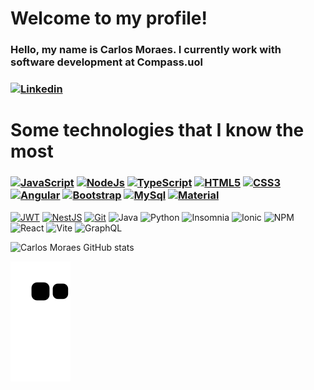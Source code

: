 # Welcome to my profile!

### Hello, my name is Carlos Moraes. I currently work with software development at Compass.uol
### [![Linkedin](https://img.shields.io/badge/LinkedIn-0077B5?style=for-the-badge&logo=linkedin&logoColor=white)](https://www.linkedin.com/in/carlos--moraes/)


# Some technologies that I know the most


### [![JavaScript](https://img.shields.io/badge/JavaScript-F7DF1E?style=for-the-badge&logo=javascript&logoColor=black)](https://www.javascript.com/) [![NodeJs](https://img.shields.io/badge/Node.js-43853D?style=for-the-badge&logo=node.js&logoColor=white)](https://nodejs.org/en/) [![TypeScript](https://img.shields.io/badge/TypeScript-007ACC?style=for-the-badge&logo=typescript&logoColor=white)](https://www.typescriptlang.org/) [![HTML5](https://img.shields.io/badge/HTML5-E34F26?style=for-the-badge&logo=html5&logoColor=white)](https://developer.mozilla.org/pt-BR/docs/Web/HTML) [![CSS3](https://img.shields.io/badge/CSS3-1572B6?style=for-the-badge&logo=css3&logoColor=white)](https://www.w3schools.com/css/)  [![Angular](https://img.shields.io/badge/Angular-DD0031?style=for-the-badge&logo=angular&logoColor=white)](https://angular.io/)  [![Bootstrap](https://img.shields.io/badge/Bootstrap-563D7C?style=for-the-badge&logo=bootstrap&logoColor=white)](https://getbootstrap.com/) [![MySql](https://img.shields.io/badge/MySQL-00000F?style=for-the-badge&logo=mysql&logoColor=white)](https://www.mysql.com/) [![Material](https://img.shields.io/badge/Material--UI-0081CB?style=for-the-badge&logo=material-ui&logoColor=white)](https://material.angular.io/)
[![JWT](https://img.shields.io/badge/JWT-black?style=for-the-badge&logo=JSON%20web%20tokens)]() [![NestJS](https://img.shields.io/badge/nestjs-%23E0234E.svg?style=for-the-badge&logo=nestjs&logoColor=white)](https://nestjs.com/) [![Git](https://img.shields.io/badge/git-%23F05033.svg?style=for-the-badge&logo=git&logoColor=white)]() ![Java](https://img.shields.io/badge/java-%23ED8B00.svg?style=for-the-badge&logo=java&logoColor=white) ![Python](https://img.shields.io/badge/python-3670A0?style=for-the-badge&logo=python&logoColor=ffdd54) ![Insomnia](https://img.shields.io/badge/Insomnia-black?style=for-the-badge&logo=insomnia&logoColor=5849BE) ![Ionic](https://img.shields.io/badge/Ionic-%233880FF.svg?style=for-the-badge&logo=Ionic&logoColor=white) ![NPM](https://img.shields.io/badge/NPM-%23000000.svg?style=for-the-badge&logo=npm&logoColor=white) ![React](https://img.shields.io/badge/react-%2320232a.svg?style=for-the-badge&logo=react&logoColor=%2361DAFB) ![Vite](https://img.shields.io/badge/vite-%23646CFF.svg?style=for-the-badge&logo=vite&logoColor=white) ![GraphQL](https://img.shields.io/badge/-GraphQL-E10098?style=for-the-badge&logo=graphql&logoColor=white)

![Carlos Moraes GitHub stats](https://github-readme-stats.vercel.app/api?username=Carlosvpm&show_icons=true&theme=dracula)

![snake gif](https://github.com/Carlosvpm/Carlosvpm/blob/output/github-contribution-grid-snake.svg)
